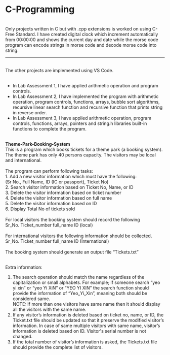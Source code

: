 # C-Programming
 <br/>
Only projects written in C but with .cpp extensions is worked on using C-Free Standard. I have created digital clock which increment automatically from 00:00:00 and shows the current day and date while the morse code program can encode strings in morse code and decode morse code into string.
 <br/> <hr>
 <br/>
 The other projects are implemented using VS Code.
<br/>
<br/>
<ul>
 <li>In Lab Assessment 1, I have applied arithmetic operation and program controls.</li>
 <li>In Lab Assessment 2, I have implemented the program with arithmetic operation, program controls, functions, arrays, bubble sort algorithms, recursive linear search function and recursive function that prints string in reverse order.</li>
 <li>In Lab Assessment 3, I have applied arithmetic operation, program controls, functions, arrays, pointers and string.h libraries built-in functions to complete the program.	
</li>
</ul>
<br/>
<b>Theme-Park-Booking-System</b><br/>
 This is a program which books tickets for a theme park (a booking system). The theme park has only 40 persons capacity. The visitors may be local and international. <br/><br/>
 The program can perform following tasks:<br/>
 1. Add a new visitor information which must have the following:<br/>
 (Sr No., Full Name, ID (IC or passport), Ticket No)<br/>
 2. Search visitor information based on Ticket No, Name, or ID<br/>
 3. Delete the visitor information based on ticket number<br/>
 4. Delete the visitor information based on full name<br/>
 5. Delete the visitor information based on ID<br/>
 6. Display Total No of tickets sold<br/>
<br/>
For local visitors the booking system should record the following<br/>
Sr_No. Ticket_number full_name ID (local)<br/><br/>
For international visitors the following information should be collected.<br/>
Sr_No. Ticket_number full_name ID (International)<br/><br/>
The booking system should generate an output file “Tickets.txt”<br/><br/>

Extra information: <br/>
1. The search operation should match the name regardless of the capitalization or small alphabets.
For example; if someone search “yeo yi xin” or “yeo Yi XiN” or “YEO YI XIN” the search
function should provide the information of “Yeo_Yi_Xin”, meaning both should be considered
same.<br/>
NOTE: If more than one visitors have same name then it should display all the visitors with the
same name. <br/>
2.  If any visitor’s information is deleted based on ticket no, name, or ID, the Ticket.txt file should
be updated so that it preserve the modified visitor’s information. In case of same
multiple visitors with same name, visitor’s information is deleted based on ID. Visitor's serial number is not changed.<br/>
3. If the total number of visitor’s information is asked, the Tickets.txt file should provide the
complete list of visitors.


